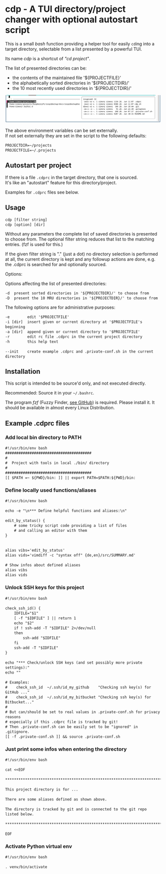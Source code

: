 # cdp - A TUI directory/project changer with optional autostart script

This is a small *bash* function providing a helper tool for easily `cd`ing
into a target directory, selectable from a list presented by a powerful TUI.

Its name *cdp* is a shortcut of *"cd project"*.

The list of presented directories can be:

  - the contents of the maintained file '${PROJECTFILE}'
  - the alphabetically sorted directories in '${PROJECTDIR}/'
  - the 10 most recently used directories in '${PROJECTDIR}/'

![Screenshot of cdp in action](screenshot.png "Screenshot of cdp in action")

The above environment variables can be set externally.  
If not set externally they are set in the script to the following defaults:

    PROJECTDIR=~/projects
    PROJECTFILE=~/.projects

## Autostart per project

If there is a file `.cdprc` in the target directory, that one is sourced.  
It's like an "autostart" feature for this directory/project.

Examples for `.cdprc` files see below.


## Usage

    cdp [filter string]
    cdp [option] [dir]

Without any parameters the complete list of saved directories is presented to
choose from. The optional filter string reduces that list to the matching
entries. (fzf is used for this.)

If the given filter string is "." (just a dot) no directory selection is
performed at all, the current directory is kept and any followup actions
are done, e.g. the .cdprc is searched for and optionally sourced.


Options:

Options affecting the list of presented directories:

    -d  present sorted directories in '${PROJECTDIR}/' to choose from
    -D  present the 10 MRU directories in '${PROJECTDIR}/' to choose from

The following options are for administrative purposes:

    -e        edit '$PROJECTFILE'
    -i [dir]  insert given or current directory at '$PROJECTFILE's beginning
    -a [dir]  append given or current directory to '$PROJECTFILE'
    -r        edit rc file .cdprc in the current project directory
    -h        this help text

    --init    create example .cdprc and .private-conf.sh in the current directory


## Installation

This script is intended to be source'd only, and not executed directly.

Recommended: Source it in your `~/.bashrc`.


The program *fzf* (Fuzzy Finder, [see GitHub](https://github.com/junegunn/fzf)) is required.
Please install it. It should be available in almost every Linux Distribution.


## Example .cdprc files

### Add local bin directory to PATH
```
#!/usr/bin/env bash
#######################################
#
#  Project with tools in local ./bin/ directory
#
#######################################
[[ $PATH =~ ${PWD}/bin: ]] || export PATH=$PATH:${PWD}/bin:
```

### Define locally used functions/aliases

```
#!/usr/bin/env bash

echo -e "\n*** Define helpful functions and aliases:\n"

edit_by_status() {
    # some tricky script code providing a list of files
    # and calling an editor with them
}


alias vibs='edit_by_status'
alias vids='vimdiff -c "syntax off" {de,en}/src/SUMMARY.md'

# Show infos about defined aliases
alias vibs
alias vids
```

### Unlock SSH keys for this project

```
#!/usr/bin/env bash

check_ssh_id() {
    IDFILE="$1"
    [ -f "$IDFILE" ] || return 1
    echo "$2"
    if ! ssh-add -T "$IDFILE" 2>/dev/null
    then
        ssh-add "$IDFILE"
    fi
    ssh-add -T "$IDFILE"
}

echo "*** Check/unlock SSH keys (and set possibly more private settings):"
echo ""

# Examples:
#    check_ssh_id  ~/.ssh/id_my_github    "Checking ssh key(s) for GitHub ..."
#    check_ssh_id  ~/.ssh/id_my_bitbucket "Checking ssh key(s) for Bitbucket..."
#
# But can/should be set to real values in .private-conf.sh for privacy reasons
# especially if this .cdprc file is tracked by git!
# Then .private-conf.sh can be easily set to be "ignored" in .gitignore.
[[ -f .private-conf.sh ]] && source .private-conf.sh

```

### Just print some infos when entering the directory

```
#!/usr/bin/env bash

cat <<EOF

*******************************************************************************

This project directory is for ...

There are some aliases defined as shown above.

The directory is tracked by git and is connected to the git repo listed below.

*******************************************************************************

EOF
```

### Activate Python virtual env

```
#!/usr/bin/env bash

. venv/bin/activate
```

